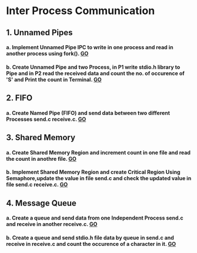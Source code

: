 # Inter Process Communication
## 1. Unnamed Pipes 
#### a. Implement Unnamed Pipe IPC to write in one process and read in another process using fork(). [GO](../8_IPC/1_PIPE)

#### b. Create Unnamed Pipe and two Process, in P1 write stdio.h library to Pipe and in P2 read the received data and count the no. of occurence of 'S' and Print the count in Terminal. [GO](../8_IPC/1_PIPE/1_Pipe_Char_Count)

## 2. FIFO
#### a. Create Named Pipe (FIFO) and send data between two different Processes send.c receive.c. [GO](../8_IPC/2_FIFO)

## 3.  Shared Memory
#### a. Create Shared Memory Region and increment count in one file and read the count in anothre file. [GO](../8_IPC/3_SHARED_MEM/1_SHM/1_INT)

#### b. Implement Shared Memory Region and create Critical Region Using Semaphore,update the value in file send.c and check the updated value in file send.c receive.c. [GO](../8_IPC/3_SHARED_MEM/2_SHM_SEM)

## 4. Message Queue
#### a. Create a queue and send data from one Independent Process send.c and receive in another receive.c. [GO](../8_IPC/4_MESSAGE_QUEUE/1_Message)

#### b. Create a queue and send stdio.h file data by queue in send.c and receive in receive.c and count the occurence of a character in it. [GO](../8_IPC/4_MESSAGE_QUEUE/2_Count_Char_from_stdio.h)
